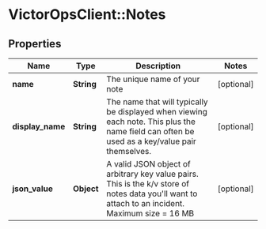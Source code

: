 # VictorOpsClient::Notes

## Properties

| Name             | Type       | Description                                                                                                                                               | Notes      |
| ---------------- | ---------- | --------------------------------------------------------------------------------------------------------------------------------------------------------- | ---------- |
| **name**         | **String** | The unique name of your note                                                                                                                              | [optional] |
| **display_name** | **String** | The name that will typically be displayed when viewing each note. This plus the name field can often be used as a key/value pair themselves.              | [optional] |
| **json_value**   | **Object** | A valid JSON object of arbitrary key value pairs. This is the k/v store of notes data you&#39;ll want to attach to an incident. Maximum size &#x3D; 16 MB | [optional] |
